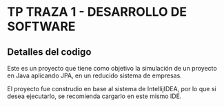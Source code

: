 # TP TRAZA 1 - DESARROLLO DE SOFTWARE


## Detalles del codigo
Este es un proyecto que tiene como objetivo la simulación de un proyecto en Java aplicando JPA, en un reducido sistema de empresas.

El proyecto fue construdio en base al sistema de IntellijIDEA, por lo que si desea ejecutarlo, se recomienda cargarlo en este mismo IDE.
